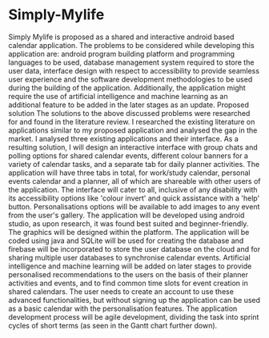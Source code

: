 # Simply-Mylife

Simply Mylife is proposed as a shared and interactive android based calendar application. 
The problems to be considered while developing this application are: android program 
building platform and programming languages to be used, database management system 
required to store the user data, interface design with respect to accessibility to provide 
seamless user experience and the software development methodologies to be used during 
the building of the application. Additionally, the application might require the use of artificial 
intelligence and machine learning as an additional feature to be added in the later stages as 
an update.
Proposed solution
The solutions to the above discussed problems were researched for and found in the 
literature review. I researched the existing literature on applications similar to my proposed 
application and analysed the gap in the market. I analysed three existing applications and 
their interface. As a resulting solution, I will design an interactive interface with group chats 
and polling options for shared calendar events, different colour banners for a variety of 
calendar tasks, and a separate tab for daily planner activities. The application will have three 
tabs in total, for work/study calendar, personal events calendar and a planner, all of which 
are shareable with other users of the application. The interface will cater to all, inclusive of 
any disability with its accessibility options like 'colour invert' and quick assistance with a
'help' button. Personalisations options will be available to add images to any event from the 
user's gallery.
The application will be developed using android studio, as upon research, it was found best 
suited and beginner-friendly. The graphics will be designed within the platform. The 
application will be coded using java and SQLite will be used for creating the database and 
firebase will be incorporated to store the user database on the cloud and for sharing multiple 
user databases to synchronise calendar events. Artificial intelligence and machine learning 
will be added on later stages to provide personalised recommendations to the users on the 
basis of their planner activities and events, and to find common time slots for event creation 
in shared calendars.
The user needs to create an account to use these advanced functionalities, but without 
signing up the application can be used as a basic calendar with the personalisation features. 
The application development process will be agile development, dividing the task into sprint 
cycles of short terms (as seen in the Gantt chart further down).
